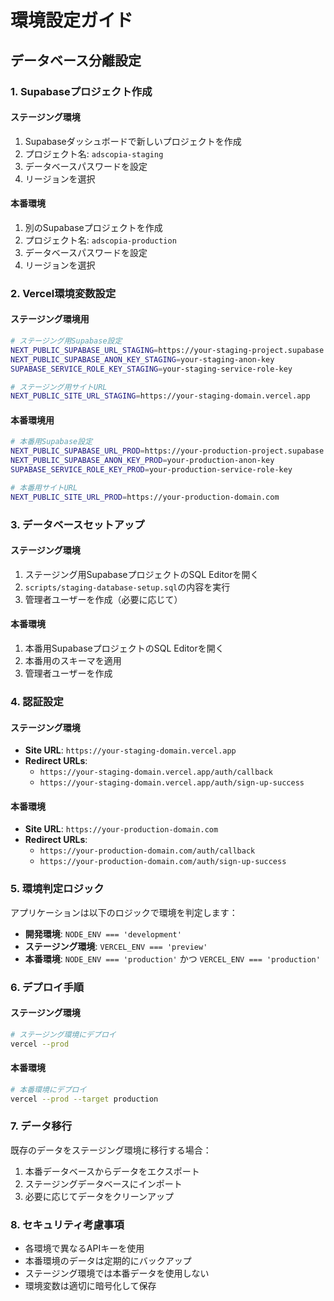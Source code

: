 # 環境設定ガイド

## データベース分離設定

### 1. Supabaseプロジェクト作成

#### ステージング環境
1. Supabaseダッシュボードで新しいプロジェクトを作成
2. プロジェクト名: `adscopia-staging`
3. データベースパスワードを設定
4. リージョンを選択

#### 本番環境
1. 別のSupabaseプロジェクトを作成
2. プロジェクト名: `adscopia-production`
3. データベースパスワードを設定
4. リージョンを選択

### 2. Vercel環境変数設定

#### ステージング環境用
```bash
# ステージング用Supabase設定
NEXT_PUBLIC_SUPABASE_URL_STAGING=https://your-staging-project.supabase.co
NEXT_PUBLIC_SUPABASE_ANON_KEY_STAGING=your-staging-anon-key
SUPABASE_SERVICE_ROLE_KEY_STAGING=your-staging-service-role-key

# ステージング用サイトURL
NEXT_PUBLIC_SITE_URL_STAGING=https://your-staging-domain.vercel.app
```

#### 本番環境用
```bash
# 本番用Supabase設定
NEXT_PUBLIC_SUPABASE_URL_PROD=https://your-production-project.supabase.co
NEXT_PUBLIC_SUPABASE_ANON_KEY_PROD=your-production-anon-key
SUPABASE_SERVICE_ROLE_KEY_PROD=your-production-service-role-key

# 本番用サイトURL
NEXT_PUBLIC_SITE_URL_PROD=https://your-production-domain.com
```

### 3. データベースセットアップ

#### ステージング環境
1. ステージング用SupabaseプロジェクトのSQL Editorを開く
2. `scripts/staging-database-setup.sql`の内容を実行
3. 管理者ユーザーを作成（必要に応じて）

#### 本番環境
1. 本番用SupabaseプロジェクトのSQL Editorを開く
2. 本番用のスキーマを適用
3. 管理者ユーザーを作成

### 4. 認証設定

#### ステージング環境
- **Site URL**: `https://your-staging-domain.vercel.app`
- **Redirect URLs**: 
  - `https://your-staging-domain.vercel.app/auth/callback`
  - `https://your-staging-domain.vercel.app/auth/sign-up-success`

#### 本番環境
- **Site URL**: `https://your-production-domain.com`
- **Redirect URLs**: 
  - `https://your-production-domain.com/auth/callback`
  - `https://your-production-domain.com/auth/sign-up-success`

### 5. 環境判定ロジック

アプリケーションは以下のロジックで環境を判定します：

- **開発環境**: `NODE_ENV === 'development'`
- **ステージング環境**: `VERCEL_ENV === 'preview'`
- **本番環境**: `NODE_ENV === 'production'` かつ `VERCEL_ENV === 'production'`

### 6. デプロイ手順

#### ステージング環境
```bash
# ステージング環境にデプロイ
vercel --prod
```

#### 本番環境
```bash
# 本番環境にデプロイ
vercel --prod --target production
```

### 7. データ移行

既存のデータをステージング環境に移行する場合：

1. 本番データベースからデータをエクスポート
2. ステージングデータベースにインポート
3. 必要に応じてデータをクリーンアップ

### 8. セキュリティ考慮事項

- 各環境で異なるAPIキーを使用
- 本番環境のデータは定期的にバックアップ
- ステージング環境では本番データを使用しない
- 環境変数は適切に暗号化して保存
